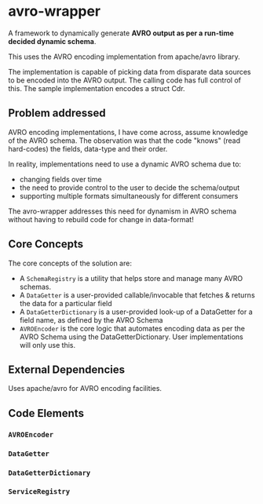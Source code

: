 # avro-wrapper
A framework to dynamically generate **AVRO output as per a run-time decided dynamic schema**. 

This uses the AVRO encoding implementation from apache/avro library. 

The implementation is capable of picking data from disparate data sources to be encoded into the AVRO output. The calling code has full control of this. The sample implementation encodes a struct Cdr. 

## Problem addressed
AVRO encoding implementations, I have come across, assume knowledge of the AVRO schema. The observation was that the code "knows" (read hard-codes) the fields, data-type and their order. 

In reality, implementations need to use a dynamic AVRO schema due to:
- changing fields over time
- the need to provide control to the user to decide the schema/output
- supporting multiple formats simultaneously for different consumers

The avro-wrapper addresses this need for dynamism in AVRO schema without having to rebuild code for change in data-format! 

## Core Concepts
The core concepts of the solution are: 
- A `SchemaRegistry` is a utility that helps store and manage many AVRO schemas. 
- A `DataGetter` is a user-provided callable/invocable that fetches & returns the data for a particular field
- A `DataGetterDictionary` is a user-provided look-up of a DataGetter for a field name, as defined by the AVRO Schema
- `AVROEncoder` is the core logic that automates encoding data as per the AVRO Schema using the DataGetterDictionary. User implementations will only use this. 

## External Dependencies
Uses apache/avro for AVRO encoding facilities. 

## Code Elements
### `AVROEncoder`
### `DataGetter`
### `DataGetterDictionary`
### `ServiceRegistry`
